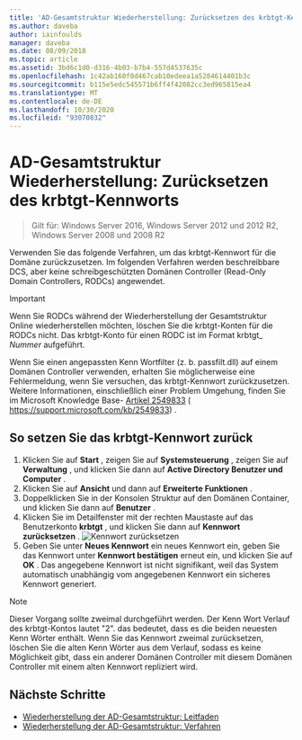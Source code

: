 ```yaml
---
title: 'AD-Gesamtstruktur Wiederherstellung: Zurücksetzen des krbtgt-Kennworts'
ms.author: daveba
author: iainfoulds
manager: daveba
ms.date: 08/09/2018
ms.topic: article
ms.assetid: 3bd6c1d0-d316-4b03-b7b4-557d4537635c
ms.openlocfilehash: 1c42ab160f0d467cab10edeea1a5284614401b3c
ms.sourcegitcommit: b115e5edc545571b6ff4f42082cc3ed965815ea4
ms.translationtype: MT
ms.contentlocale: de-DE
ms.lasthandoff: 10/30/2020
ms.locfileid: "93070832"
---
```

# <a name="ad-forest-recovery---resetting-the-krbtgt-password"></a>AD-Gesamtstruktur Wiederherstellung: Zurücksetzen des krbtgt-Kennworts

>Gilt für: Windows Server 2016, Windows Server 2012 und 2012 R2, Windows Server 2008 und 2008 R2

Verwenden Sie das folgende Verfahren, um das krbtgt-Kennwort für die Domäne zurückzusetzen. Im folgenden Verfahren werden beschreibbare DCS, aber keine schreibgeschützten Domänen Controller (Read-Only Domain Controllers, RODCs) angewendet.

> [!IMPORTANT]
> Wenn Sie RODCs während der Wiederherstellung der Gesamtstruktur Online wiederherstellen möchten, löschen Sie die krbtgt-Konten für die RODCs nicht. Das krbtgt-Konto für einen RODC ist im Format krbtgt_ *Nummer* aufgeführt.
>
> Wenn Sie einen angepassten Kenn Wortfilter (z. b. passfilt.dll) auf einem Domänen Controller verwenden, erhalten Sie möglicherweise eine Fehlermeldung, wenn Sie versuchen, das krbtgt-Kennwort zurückzusetzen. Weitere Informationen, einschließlich einer Problem Umgehung, finden Sie im Microsoft Knowledge Base- [Artikel 2549833](https://support.microsoft.com/kb/2549833) ( https://support.microsoft.com/kb/2549833) .

## <a name="to-reset-the-krbtgt-password"></a>So setzen Sie das krbtgt-Kennwort zurück

1. Klicken Sie auf **Start** , zeigen Sie auf **Systemsteuerung** , zeigen Sie auf **Verwaltung** , und klicken Sie dann auf **Active Directory Benutzer und Computer** .
2. Klicken Sie auf **Ansicht** und dann auf **Erweiterte Funktionen** .
3. Doppelklicken Sie in der Konsolen Struktur auf den Domänen Container, und klicken Sie dann auf **Benutzer** .
4. Klicken Sie im Detailfenster mit der rechten Maustaste auf das Benutzerkonto **krbtgt** , und klicken Sie dann auf **Kennwort zurücksetzen** .
   ![Kennwort zurücksetzen](media/AD-Forest-Recovery-Resetting-the-krbtgt-password/resetpass1.png)
5. Geben Sie unter **Neues Kennwort** ein neues Kennwort ein, geben Sie das Kennwort unter **Kennwort bestätigen** erneut ein, und klicken Sie auf **OK** . Das angegebene Kennwort ist nicht signifikant, weil das System automatisch unabhängig vom angegebenen Kennwort ein sicheres Kennwort generiert.

> [!NOTE]
> Dieser Vorgang sollte zweimal durchgeführt werden. Der Kenn Wort Verlauf des krbtgt-Kontos lautet "2". das bedeutet, dass es die beiden neuesten Kenn Wörter enthält. Wenn Sie das Kennwort zweimal zurücksetzen, löschen Sie die alten Kenn Wörter aus dem Verlauf, sodass es keine Möglichkeit gibt, dass ein anderer Domänen Controller mit diesem Domänen Controller mit einem alten Kennwort repliziert wird.

## <a name="next-steps"></a>Nächste Schritte

- [Wiederherstellung der AD-Gesamtstruktur: Leitfaden](AD-Forest-Recovery-Guide.md)
- [Wiederherstellung der AD-Gesamtstruktur: Verfahren](AD-Forest-Recovery-Procedures.md)
